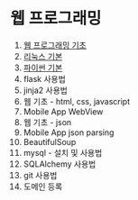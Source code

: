 # 웹 프로그래밍

1. [웹 프로그래밍 기초](01/README.md)
2. [리눅스 기본](02/README.md)
3. [파이썬 기본](03/README.md)
4. flask 사용법
5. jinja2 사용법
6. 웹 기초 - html, css, javascript
7. Mobile App WebView
8. 웹 기초 - json
9. Mobile App json parsing
10. BeautifulSoup
11. mysql - 설치 및 사용법
12. SQLAlchemy 사용법
13. git 사용법
14. 도메인 등록